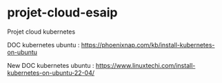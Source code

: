 # projet-cloud-esaip
Projet cloud kubernetes 

DOC kubernetes ubuntu : https://phoenixnap.com/kb/install-kubernetes-on-ubuntu

New DOC kubernetes ubuntu : https://www.linuxtechi.com/install-kubernetes-on-ubuntu-22-04/
